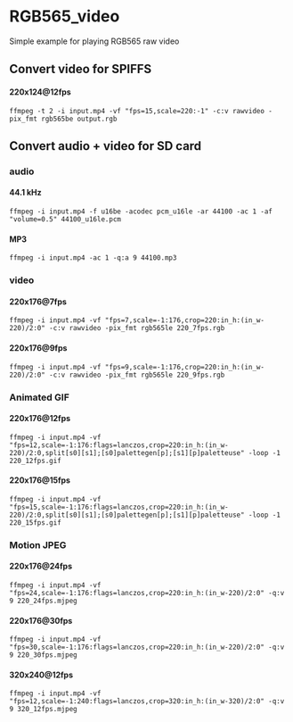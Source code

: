 # RGB565_video

Simple example for playing RGB565 raw video

## Convert video for SPIFFS

#### 220x124@12fps

`ffmpeg -t 2 -i input.mp4 -vf "fps=15,scale=220:-1" -c:v rawvideo -pix_fmt rgb565be output.rgb`

## Convert audio + video for SD card

### audio

#### 44.1 kHz

`ffmpeg -i input.mp4 -f u16be -acodec pcm_u16le -ar 44100 -ac 1 -af "volume=0.5" 44100_u16le.pcm`

#### MP3

`ffmpeg -i input.mp4 -ac 1 -q:a 9 44100.mp3`

### video

#### 220x176@7fps

`ffmpeg -i input.mp4 -vf "fps=7,scale=-1:176,crop=220:in_h:(in_w-220)/2:0" -c:v rawvideo -pix_fmt rgb565le 220_7fps.rgb`

#### 220x176@9fps

`ffmpeg -i input.mp4 -vf "fps=9,scale=-1:176,crop=220:in_h:(in_w-220)/2:0" -c:v rawvideo -pix_fmt rgb565le 220_9fps.rgb`

### Animated GIF

#### 220x176@12fps

`ffmpeg -i input.mp4 -vf "fps=12,scale=-1:176:flags=lanczos,crop=220:in_h:(in_w-220)/2:0,split[s0][s1];[s0]palettegen[p];[s1][p]paletteuse" -loop -1 220_12fps.gif`

#### 220x176@15fps

`ffmpeg -i input.mp4 -vf "fps=15,scale=-1:176:flags=lanczos,crop=220:in_h:(in_w-220)/2:0,split[s0][s1];[s0]palettegen[p];[s1][p]paletteuse" -loop -1 220_15fps.gif`

### Motion JPEG

#### 220x176@24fps

`ffmpeg -i input.mp4 -vf "fps=24,scale=-1:176:flags=lanczos,crop=220:in_h:(in_w-220)/2:0" -q:v 9 220_24fps.mjpeg`

#### 220x176@30fps

`ffmpeg -i input.mp4 -vf "fps=30,scale=-1:176:flags=lanczos,crop=220:in_h:(in_w-220)/2:0" -q:v 9 220_30fps.mjpeg`

#### 320x240@12fps

`ffmpeg -i input.mp4 -vf "fps=12,scale=-1:240:flags=lanczos,crop=320:in_h:(in_w-320)/2:0" -q:v 9 320_12fps.mjpeg`
